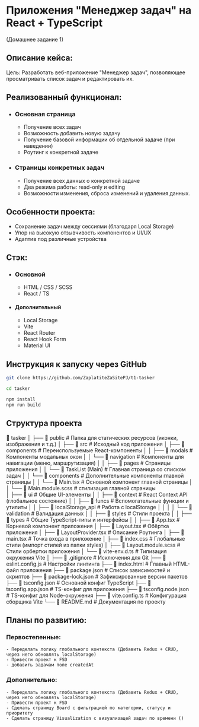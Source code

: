 # Приложения "Менеджер задач" на React + TypeScript

(Домашнее задание 1)

## Описание кейса:

Цель: Разработать веб-приложение "Менеджер задач", позволяющее
просматривать список задач и редактировать их.

## Реализованный функционал:

-   ### Основная страница

    -   Получение всех задач
    -   Возможность добавить новую задачу
    -   Получение базовой информации об отдельной задаче (при наведении)
    -   Роутинг к конкретной задаче

-   ### Страницы конкретных задач
    -   Получение всех данных о конкретной задаче
    -   Два режима работы: read-only и editing
    -   Возможности изменения, сброса изменений и удаления данных.

## Особенности проекта:

-   Сохранение задач между сессиями (благодаря Local Storage)
-   Упор на высокую отзывчивость компонентов и UI/UX
-   Адаптив под различные устройства

## Стэк:

-   ### Основной
    -   HTML / CSS / SCSS
    -   React / TS
-   #### Дополнительный
    -   Local Storage
    -   Vite
    -   React Router
    -   React Hook Form
    -   Material UI

## Инструкция к запуску через GitHub

```bash
git clone https://github.com/ZaplatiteZaSitePJ/t1-tasker

cd tasker

npm install
npm run build
```

## Структура проекта

📂 tasker
│
├── 📂 public # Папка для статических ресурсов (иконки, изображения и т.д.)
│
├── 📂 src # Исходный код приложения
│ ├── 📂 components # Переиспользуемые React-компоненты
│ │ ├── 📂 modals # Компоненты модальных окон
│ │ └── 📂 navigation # Компоненты для навигации (меню, маршрутизация)
│ │ ├── 📂 pages # Страницы приложения
│ │ └── 📂 TaskList (Main) # Главная страница со списком задач
│ │ └── 📂 components # Дополнительные компоненты главной страницы
│ │ └── 📜 Main.tsx # Основной компонент главной страницы
│ │ └── 📜 Main.module.scss # стилизация главной страницы  
│ ├── 📂 ui # Общие UI-элементы
│
│ ├── 📂 context # React Context API (глобальное состояние)
│
│ ├── 📂 funcs # Вспомогательные функции и утилиты
│ │ ├── 📂 localStorage_api # Работа с localStorage
│ │
│ │ └── 📂 validation # Валидация данных
│
│ ├── 📂 styles # Стили проекта
│
│ ├── 📂 types # Общие TypeScript-типы и интерфейсы
│
│ ├── 📜 App.tsx # Корневой компонент приложения
│ ├── 📜 Layout.tsx # Обёртка приложения
│ ├── 📜 LayoutProvider.tsx # Описание Роутинга
│ ├── 📜 main.tsx # Точка входа в приложение
│ ├── 📜 index.css # Глобальные стили (импорт стилей из папки styles)
│ ├── 📜 Layout.module.scss # Cтили орбертки приложения
│ └── 📜 vite-env.d.ts # Типизация окружения Vite
│
├── 📜 .gitignore # Исключения для Git
├── 📜 eslint.config.js # Настройки линтинга
├── 📜 index.html # Главный HTML-файл приложения
├── 📜 package.json # Список зависимостей и скриптов
├── 📜 package-lock.json # Зафиксированные версии пакетов
├── 📜 tsconfig.json # Основной конфиг TypeScript
├── 📜 tsconfig.app.json # TS-конфиг для приложения
├── 📜 tsconfig.node.json # TS-конфиг для Node-окружения
├── 📜 vite.config.ts # Конфигурация сборщика Vite
└── 📜 README.md # Документация по проекту

## Планы по развитию:

### Первостепенные:

    - Переделать логику глобального контекста (Добавить Redux + CRUD, через него обновлять localStorage)
    - Привести проект к FSD
    - добавить задачам поле createdAt

### Дополнительно:

    - Переделать логику глобального контекста (Добавить Redux + CRUD, через него обновлять localStorage)
    - Привести проект к FSD
    - Сделать страницу Board с фильтрацией по категории, статусу и приоритету
    - Сделать страницу Visualization с визуализацей задач по времени ()
